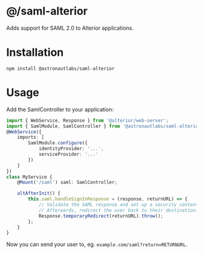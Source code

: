 # @/saml-alterior

Adds support for SAML 2.0 to Alterior applications.

# Installation

```shell
npm install @astronautlabs/saml-alterior
```

# Usage

Add the SamlController to your application:

```typescript
import { WebService, Response } from '@alterior/web-server';
import { SamlModule, SamlController } from '@astronautlabs/saml-alterior';
@WebService({
    imports: [
        SamlModule.configure({
            identityProvider: '...',
            serviceProvider: '...'
        })
    ]
})
class MyService {
    @Mount('/saml') saml: SamlController;

    altAfterInit() {
        this.saml.handleSignInResponse = (response, returnURL) => {
            // Validate the SAML response and set up a security context in some way.
            // Afterwards, redirect the user back to their destination.
            Response.temporaryRedirect(returnURL).throw();
        };
    }
}
```

Now you can send your user to, eg. `example.com/saml?return=RETURNURL`.